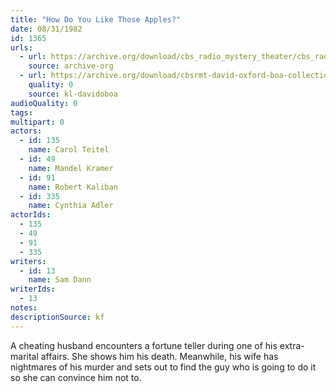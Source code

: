```yaml
---
title: "How Do You Like Those Apples?"
date: 08/31/1982
id: 1365
urls: 
  - url: https://archive.org/download/cbs_radio_mystery_theater/cbs_radio_mystery_theater-1351-1399.zip/cbs_radio_mystery_theater-1351-1399%2Fcbsrmt_1365_how_do_you_like_those_apples.mp3
    source: archive-org
  - url: https://archive.org/download/cbsrmt-david-oxford-boa-collection/CBSRMT-820831-1365-How-Do-You-Like-Those-Apples-(128-48)_WBBM-JE-{BoA}.mp3
    quality: 0
    source: kl-davidoboa
audioQuality: 0
tags: 
multipart: 0
actors:  
  - id: 135
    name: Carol Teitel  
  - id: 49
    name: Mandel Kramer  
  - id: 91
    name: Robert Kaliban  
  - id: 335
    name: Cynthia Adler
actorIds:  
  - 135  
  - 49  
  - 91  
  - 335
writers:  
  - id: 13
    name: Sam Dann
writerIds:  
  - 13
notes: 
descriptionSource: kf
---
```

A cheating husband encounters a fortune teller during one of his extra-marital affairs. She shows him his death. Meanwhile, his wife has nightmares of his murder and sets out to find the guy who is going to do it so she can convince him not to.